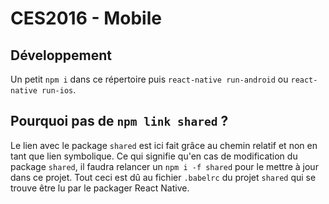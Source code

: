 # CES2016 - Mobile

## Développement

Un petit `npm i` dans ce répertoire puis `react-native run-android` ou `react-native run-ios`.

## Pourquoi pas de `npm link shared` ?

Le lien avec le package `shared` est ici fait grâce au chemin relatif et non en tant que lien symbolique. Ce qui signifie qu'en cas de modification du package `shared`, il faudra relancer un `npm i -f shared` pour le mettre à jour dans ce projet. Tout ceci est dû au fichier `.babelrc` du projet `shared` qui se trouve être lu par le packager React Native.